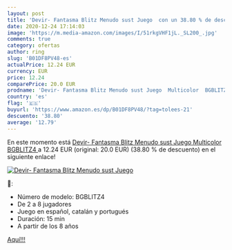 ```yaml
---
layout: post
title: 'Devir- Fantasma Blitz Menudo sust Juego  con un 38.80 % de descuento'
date: 2020-12-24 17:14:03
image: 'https://m.media-amazon.com/images/I/51rkgVHF1jL._SL200_.jpg'
comments: true
category: ofertas
author: ring
slug: 'B01DF8PV48-es'
actualPrice: 12.24 EUR
currency: EUR
price: 12.24
comparePrice: 20.0 EUR
prodname: 'Devir- Fantasma Blitz Menudo sust Juego  Multicolor  BGBLITZ4 '
country: 'es'
flag: '🇪🇸'
buyurl: 'https://www.amazon.es/dp/B01DF8PV48/?tag=tolees-21'
descuento: '38.80'
average: '12.79'
---
```


En este momento está [Devir- Fantasma Blitz Menudo sust Juego  Multicolor  BGBLITZ4 ](https://www.amazon.es/dp/B01DF8PV48/?tag=tolees-21) a 12.24 EUR (original: 20.0 EUR) (38.80 %  de descuento) en el siguiente enlace!

[![Devir- Fantasma Blitz Menudo sust Juego ](https://m.media-amazon.com/images/I/51rkgVHF1jL._SL200_.jpg)](https://www.amazon.es/dp/B01DF8PV48/?tag=tolees-21)

🔎:

- Número de modelo: BGBLITZ4
- De 2 a 8 jugadores
- Juego en español, catalán y portugués
- Duración: 15 min
- A partir de los 8 años

[Aquí!!!](https://www.amazon.es/dp/B01DF8PV48/?tag=tolees-21)

